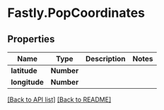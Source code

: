 # Fastly.PopCoordinates

## Properties

Name | Type | Description | Notes
------------ | ------------- | ------------- | -------------
**latitude** | **Number** |  | 
**longitude** | **Number** |  | 


[[Back to API list]](../../README.md#endpoints) [[Back to README]](../../README.md)
